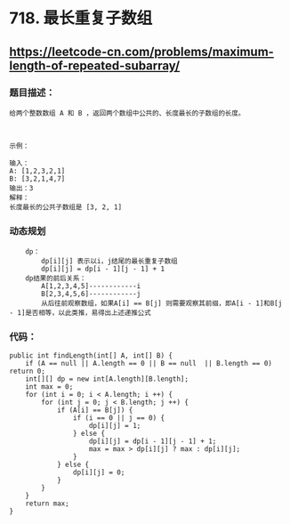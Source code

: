 # 718. 最长重复子数组
## https://leetcode-cn.com/problems/maximum-length-of-repeated-subarray/
### 题目描述：  
	给两个整数数组 A 和 B ，返回两个数组中公共的、长度最长的子数组的长度。

	 

	示例：

	输入：
	A: [1,2,3,2,1]
	B: [3,2,1,4,7]
	输出：3
	解释：
	长度最长的公共子数组是 [3, 2, 1] 

### 动态规划  
		dp：
			dp[i][j] 表示以i，j结尾的最长重复子数组
			dp[i][j] = dp[i - 1][j - 1] + 1
		dp结果的前后关系：
			A[1,2,3,4,5]------------i
			B[2,3,4,5,6]------------j
			从后往前观察数组，如果A[i] == B[j] 则需要观察其前缀，即A[i - 1]和B[j - 1]是否相等，以此类推，易得出上述递推公式 

### 代码：
    public int findLength(int[] A, int[] B) {
        if (A == null || A.length == 0 || B == null  || B.length == 0) return 0;
        int[][] dp = new int[A.length][B.length];
        int max = 0;
        for (int i = 0; i < A.length; i ++) {
            for (int j = 0; j < B.length; j ++) {
                if (A[i] == B[j]) {
                    if (i == 0 || j == 0) {
                        dp[i][j] = 1;
                    } else {
                        dp[i][j] = dp[i - 1][j - 1] + 1;
                        max = max > dp[i][j] ? max : dp[i][j];
                    }
                } else {
                    dp[i][j] = 0;
                }
            }
        }
        return max;
    }


